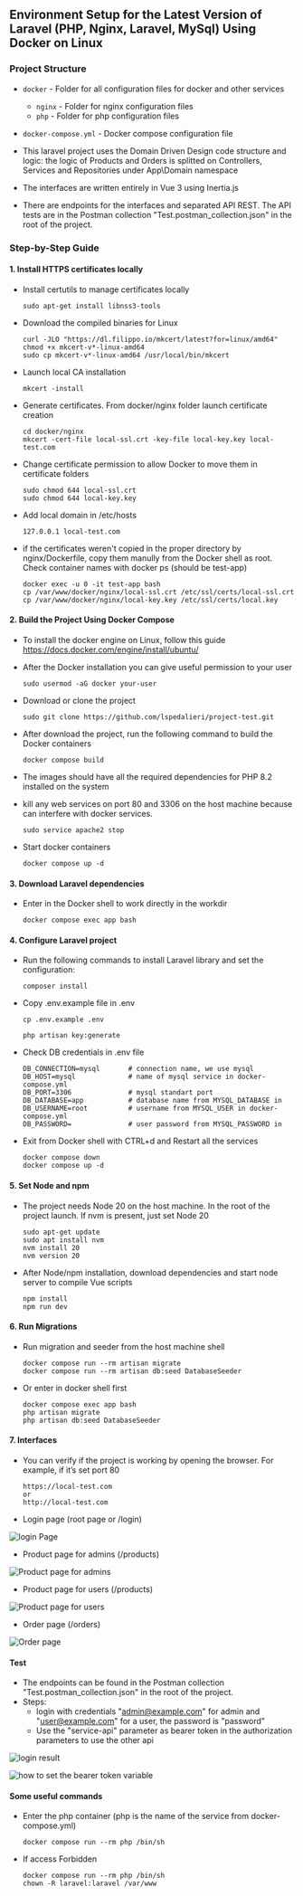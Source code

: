 ## Environment Setup for the Latest Version of Laravel (PHP, Nginx, Laravel, MySql) Using Docker on Linux

### Project Structure

- `docker` - Folder for all configuration files for docker and other services
    - `nginx` - Folder for nginx configuration files
    - `php` - Folder for php configuration files
- `docker-compose.yml` - Docker compose configuration file

- This laravel project uses the Domain Driven Design code structure and logic: the logic of Products and Orders is splitted on Controllers, Services and Repositories under App\Domain namespace

- The interfaces are written entirely in Vue 3 using Inertia.js
- There are endpoints for the interfaces and separated API REST. The API tests are in the Postman collection "Test.postman_collection.json" in the root of the project. 

### Step-by-Step Guide


#### 1. Install HTTPS certificates locally

- Install certutils to manage certificates locally
  ```
  sudo apt-get install libnss3-tools
  ```

- Download the compiled binaries for Linux
  ```
  curl -JLO "https://dl.filippo.io/mkcert/latest?for=linux/amd64"
  chmod +x mkcert-v*-linux-amd64
  sudo cp mkcert-v*-linux-amd64 /usr/local/bin/mkcert
  ```

- Launch local CA installation
  ```
  mkcert -install
  ```

- Generate certificates. From docker/nginx folder launch certificate creation

  ```
  cd docker/nginx
  mkcert -cert-file local-ssl.crt -key-file local-key.key local-test.com
  ```


- Change certificate permission to allow Docker to move them in certificate folders
  ```
  sudo chmod 644 local-ssl.crt
  sudo chmod 644 local-key.key
  ```

- Add local domain in /etc/hosts
  ```
  127.0.0.1 local-test.com
  ```

- if the certificates weren't copied in the proper directory by nginx/Dockerfile, copy them manully from the Docker shell as root. Check container names with docker ps (should be test-app)
  
  ```
  docker exec -u 0 -it test-app bash
  cp /var/www/docker/nginx/local-ssl.crt /etc/ssl/certs/local-ssl.crt
  cp /var/www/docker/nginx/local-key.key /etc/ssl/certs/local.key
  ```


#### 2. Build the Project Using Docker Compose

- To install the docker engine on Linux, follow this guide https://docs.docker.com/engine/install/ubuntu/

- After the Docker installation you can give useful permission to your user

  ```
  sudo usermod -aG docker your-user
  ```

- Download or clone the project

  ```
  sudo git clone https://github.com/lspedalieri/project-test.git
  ```

- After download the project, run the following command to build the Docker containers
  
  ```
  docker compose build
  ```

- The images should have all the required dependencies for PHP 8.2 installed on the system

- kill any web services on port 80 and 3306 on the host machine because can interfere with docker services.

  ```
  sudo service apache2 stop
  ```

- Start docker containers

  ```
  docker compose up -d
  ```

#### 3. Download Laravel dependencies

- Enter in the Docker shell to work directly in the workdir

  ```
  docker compose exec app bash
  ```

#### 4. Configure Laravel project 

-  Run the following commands to install Laravel library and set the configuration:

    ```
    composer install
    ```

- Copy .env.example file in .env

    ```
    cp .env.example .env
    ```

    ```
    php artisan key:generate
    ```


- Check DB credentials in .env file
  ```
  DB_CONNECTION=mysql       # connection name, we use mysql
  DB_HOST=mysql             # name of mysql service in docker-compose.yml
  DB_PORT=3306              # mysql standart port 
  DB_DATABASE=app           # database name from MYSQL_DATABASE in 
  DB_USERNAME=root          # username from MYSQL_USER in docker-compose.yml
  DB_PASSWORD=              # user password from MYSQL_PASSWORD in 
  ```

- Exit from Docker shell with CTRL+d and Restart all the services
  
  ```
  docker compose down
  docker compose up -d
  ```
#### 5. Set Node and npm
  
- The project needs Node 20 on the host machine. In the root of the project launch. If nvm is present, just set Node 20
  
  ```
  sudo apt-get update
  sudo apt install nvm
  nvm install 20
  nvm version 20

- After Node/npm installation, download dependencies and start node server to compile Vue scripts
  
  ```
  npm install
  npm run dev
  ```

#### 6. Run Migrations
- Run migration and seeder from the host machine shell

  ```
  docker compose run --rm artisan migrate
  docker compose run --rm artisan db:seed DatabaseSeeder
  ```

- Or enter in docker shell first
  
  ```
  docker compose exec app bash
  php artisan migrate
  php artisan db:seed DatabaseSeeder
  ```

#### 7. Interfaces

- You can verify if the project is working by opening the browser. For example, if it’s set port 80

  ```
  https://local-test.com
  or
  http://local-test.com
  ```

- Login page (root page or /login)

![login Page](https://i.ibb.co/zsP7Wf5/Login-page.png)

- Product page for admins (/products)

![Product page for admins](https://i.ibb.co/1fYFrCH/Schermata-del-2025-01-21-09-35-23.png)

- Product page for users (/products)

![Product page for users](https://i.ibb.co/Mp5pRQr/Order-page.png)

- Order page (/orders)

![Order page](https://i.ibb.co/3RPvcsk/Product-page-for-users.png)


#### Test
- The endpoints can be found in the Postman collection "Test.postman_collection.json" in the root of the project. 
- Steps:
  - login with credentials "admin@example.com" for admin and "user@example.com" for a user, the password is "password"
  - Use the "service-api" parameter as bearer token in the authorization parameters to use the other api
  

![login result](https://i.ibb.co/TqPzWd5/Schermata-del-2025-01-20-09-49-52.png)

![how to set the bearer token variable](https://i.ibb.co/wLWSxb1/Schermata-del-2025-01-20-09-54-52.png)


#### Some useful commands

- Enter the php container (php is the name of the service from docker-compose.yml)

  ```
  docker compose run --rm php /bin/sh

  ```

- If access Forbidden

  ```
  docker compose run --rm php /bin/sh
  chown -R laravel:laravel /var/www
  ```

